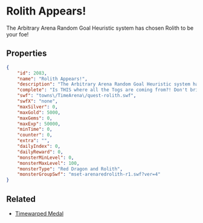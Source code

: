 # Rolith Appears!

The Arbitrary Arena Random Goal Heuristic system has chosen Rolith to be your foe!

## Properties

```json
{
    "id": 2083,
    "name": "Rolith Appears!",
    "description": "The Arbitrary Arena Random Goal Heuristic system has chosen Rolith to be your foe!",
    "complete": "Is THIS where all the Togs are coming from?! Don't bring that one up again. It's a... security risk. Yeah.",
    "swf": "towns\/TimeArena\/quest-rolith.swf",
    "swfX": "none",
    "maxSilver": 0,
    "maxGold": 5000,
    "maxGems": 0,
    "maxExp": 50000,
    "minTime": 0,
    "counter": 0,
    "extra": "",
    "dailyIndex": 0,
    "dailyReward": 0,
    "monsterMinLevel": 0,
    "monsterMaxLevel": 100,
    "monsterType": "Red Dragon and Rolith",
    "monsterGroupSwf": "mset-arenaredrolith-r1.swf?ver=4"
}
```

## Related

- [Timewarped Medal](../items/18514-timewarped-medal.md)

